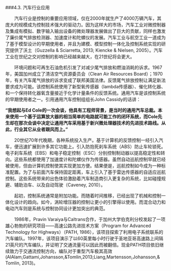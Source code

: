 ###4.3. 汽车行业应用

　　汽车行业是控制的重要应用领域，仅在2000年就生产了4000万辆汽车，其庞大的规模成为控制技术强大的驱动力。因为这样大的市场，汽车工业对微控制器及集成有模拟、数字输入输出设备的微处理器发展做出了巨大的贡献，同样也激发了廉价尾气排放检测器、加速度计和陀螺仪的发展。汽车工业与航空工业一道成为了基于模型设计的早期使用者，并且为建模、模型控制一体化及控制系统实现的研究提供了沃土（Guzzella & Sciarretta, 2013; Kiencke & Nielsen, 2005）。汽车工业在世纪之交对控制的影响已经越来越大，在21世纪将会更大。

　　环境问题和可再生石油危机引发了对减少尾气排放和燃油消耗的诉求。1967年，美国加州成立了清洁空气资源委员会（Clean Air Resources Board）；1970年，有关汽车尾气排放的诉求变成了联邦美国法律。反馈尾气排放控制让满足新法要求成为可能。该控制系统使用了新型氧传感器（lambda传感器）、催化转化器、和一个保持转化器氧含量接近于化学计量条件的反馈系统。通用汽车是该控制系统的早期使用者之一。引用通用汽车控制组组长John Cassidy的话讲：
>
 **“我想起与Ed Cole的一次会谈，他具有工程师背景，是当时的通用汽车总裁。本来使用一个基于运算放大器的相当简单的电路就可能工作的闭环系统，而Cole先生却在那次会谈中决定让通用汽车采用基于新兴微处理器技术的先进技术路线。从此，行业其它从业者跟风而上。”**

　　20世纪70年代晚期，各种系统投入生产。基于计算机的反馈控制一经引入汽车，便迅速扩展到许多其它功能上。引入防抱死刹车系统（ABS）防止车轮锁死。电子刹车系统（EBS）和电子稳定控制（ESC）分别控制制动器以提高稳定性和转向。这些系统都使用了加速度计和陀螺仪作为传感器。虽然自动巡航控制早就已经被使用，但由计算机控制使其实现更加方便。结果便是，巡航控制如今成为一种标准配置。为了与前面汽车保持固定距离，车上引入了基于雷达传感器的自适应巡航控制。这些系统带来的出色体验激励着汽车制造商引入更复杂的系统，比如碰撞规避、辅助泊车、以及自动驾驶（Caveney, 2010）。

　　起初，控制系统通常是附加功能。而随着时间推移，已经出现了机械和控制一体化设计的趋向。如今，涡轮增压器的控制让更小的引擎得以使用。而混合动力和电动汽车则是系统与控制协同设计更加突出的典范。

　　1986年，Pravin Varaiya与Caltrans合作，于加州大学伯克利分校发起了一项雄心勃勃的研究项目——高速公路先进技术方案（Program for Advanced Technology for Highways）（PATH, 1986），该项目探索了利用电子系统联系的汽车编队。1997年，该项目演示了以60英里每小时行驶于圣地亚哥高速路上间隔21英尺的汽车编队，并证明了交通流量可以因此而被翻倍。现金PATH项目依旧继续致力于交通流控制方向，编队对于重型汽车极其高效(AlAlam,Gattami,Johansson,&Tomlin,2013;Liang,Martensson,Johansson,& Tomlin, 2013)。


